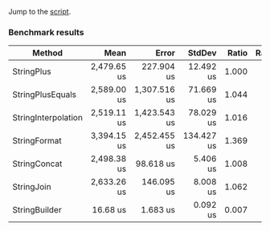 Jump to the [script](Program.cs).

<!--
<style>
  th { white-space: nowrap; }
  td { white-space: nowrap; }
</style>
-->

### Benchmark results

|              Method |        Mean |        Error |     StdDev | Ratio | RatioSD |     Gen 0 |    Gen 1 | Allocated |
|-------------------- |------------:|-------------:|-----------:|------:|--------:|----------:|---------:|----------:|
|          StringPlus | 2,479.65 us |   227.904 us |  12.492 us | 1.000 |    0.00 | 5710.9375 | 996.0938 | 35,215 KB |
|    StringPlusEquals | 2,589.00 us | 1,307.516 us |  71.669 us | 1.044 |    0.03 | 5710.9375 | 996.0938 | 35,215 KB |
| StringInterpolation | 2,519.11 us | 1,423.543 us |  78.029 us | 1.016 |    0.04 | 5710.9375 | 996.0938 | 35,215 KB |
|        StringFormat | 3,394.15 us | 2,452.455 us | 134.427 us | 1.369 |    0.06 | 5710.9375 | 996.0938 | 35,215 KB |
|        StringConcat | 2,498.38 us |    98.618 us |   5.406 us | 1.008 |    0.01 | 5710.9375 | 996.0938 | 35,215 KB |
|          StringJoin | 2,633.26 us |   146.095 us |   8.008 us | 1.062 |    0.00 | 5718.7500 | 996.0938 | 35,254 KB |
|       StringBuilder |    16.68 us |     1.683 us |   0.092 us | 0.007 |    0.00 |   24.6887 |   6.9885 |    152 KB |
